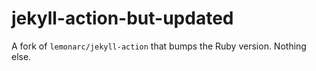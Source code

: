 # jekyll-action-but-updated
A fork of `lemonarc/jekyll-action` that bumps the Ruby version. Nothing else.

